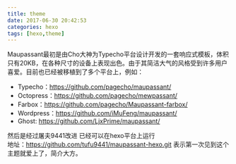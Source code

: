 ```yaml
---
title: theme
date: 2017-06-30 20:42:53
categories: hexo
tags: [hexo,theme]
---
```

Maupassant最初是由Cho大神为Typecho平台设计开发的一套响应式模板，体积只有20KB，在各种尺寸的设备上表现出色。由于其简洁大气的风格受到许多用户喜爱。目前也已经被移植到了多个平台上，例如：  

* Typecho：https://github.com/pagecho/maupassant/  
* Octopress：https://github.com/pagecho/mewpassant/  
* Farbox：https://github.com/pagecho/Maupassant-farbox/  
* Wordpress：https://github.com/iMuFeng/maupassant/  
* Ghost: https://github.com/LjxPrime/maupassant/  

然后是经过屠夫9441改进
已经可以在hexo平台上运行  
地址：https://github.com/tufu9441/maupassant-hexo.git 
表示第一次见到这个主题就爱上了，简介大方。